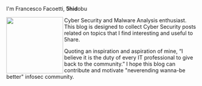 I'm Francesco Facoetti, **5hid**obu

<img align="left" width="150" src="https://github.com/user-attachments/assets/b5c1c431-244d-4e4e-87ac-b0f17f03a658">

  Cyber Security and Malware Analysis enthusiast. 
  This blog is designed to collect Cyber Security posts related on topics that I find interesting and useful to 5hare.

  Quoting an inspiration and aspiration of mine, “I believe it is the duty of every IT professional to give back to the community.” 
  I hope this blog can contribute and motivate "neverending wanna-be better" infosec community.

